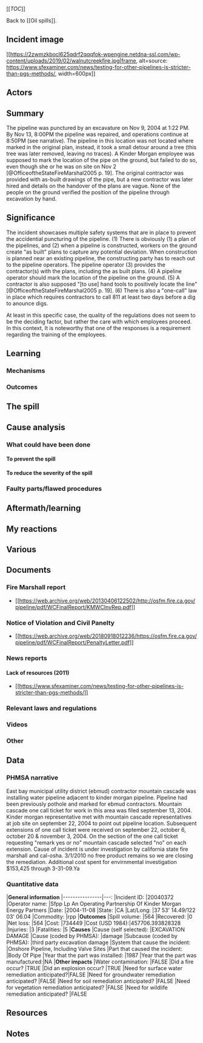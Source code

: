 [[_TOC_]]

Back to [[Oil spills]].

## Incident image

[[https://2zwmzkbocl625qdrf2qqqfok-wpengine.netdna-ssl.com/wp-content/uploads/2019/02/walnutcreekfire.jpg|frame, alt=source: https://www.sfexaminer.com/news/testing-for-other-pipelines-is-stricter-than-pgs-methods/, width=600px]]

## Actors

## Summary

The pipeline was punctured by an excavature on Nov 9, 2004 at 1:22 PM. By Nov 13, 8:00PM the pipeline was repaired, and operations continue at 8:50PM (see narrative). The pipeline in this location was not located where marked in the original plan, instead, it took a small detour around a tree (this tree was later removed, leaving no traces). A Kinder Morgan employee was supposed to mark the location of the pipe on the ground, but failed to do so, even though she or he was on site on Nov 2 [@OfficeoftheStateFireMarshal2005 p. 19]. The original contractor was provided with as-built drawings of the pipe, but a new contractor was later hired and details on the handover of the plans are vague. None of the people on the ground verified the position of the pipeline through excavation by hand.

## Significance

The incident showcases multiple safety systems that are in place to prevent the accidential puncturing of the pipeline. (1) There is obviously (1) a plan of the pipelines, and (2) when a pipeline is constructed, workers on the ground create "as built" plans to capture any potential deviation. When construction is planned near an existing pipeline, the constructing party has to reach out to the pipeline operators. The pipeline operator (3) provides the contractor(s) with the plans, including the as built plans. (4) A pipeline operator should mark the location of the pipeline on the ground. (5) A contractor is also supposed "[to use] hand tools to positively locate the line" [@OfficeoftheStateFireMarshal2005 p. 19]. (6) There is also a "one-call" law in place which requires contractors to call 811 at least two days before a dig to anounce digs.

At least in this specific case, the quality of the regulations does not seem to be the deciding factor, but rather the care with which employees proceed. In this context, It is noteworthy that one of the responses is a requirement regarding the training of the employees.

## Learning

### Mechanisms

### Outcomes

## The spill

## Cause analysis

### What could have been done

#### To prevent the spill

#### To reduce the severity of the spill

### Faulty parts/flawed procedures

## Aftermath/learning

## My reactions

## Various

## Documents

### Fire Marshall report
* [[https://web.archive.org/web/20130406122502/http://osfm.fire.ca.gov/pipeline/pdf/WCFinalReport/KMWCInvRep.pdf]]

### Notice of Violation and Civil Panelty

* [[https://web.archive.org/web/20180918012236/https://osfm.fire.ca.gov/pipeline/pdf/WCFinalReport/PenaltyLetter.pdf]]

### News reports

#### Lack of resources (2011)
* [[https://www.sfexaminer.com/news/testing-for-other-pipelines-is-stricter-than-pgs-methods/]]

### Relevant laws and regulations

### Videos

### Other

## Data

### PHMSA narrative

East bay municipal utility district (ebmud) contractor mountain cascade was installing water pipeline adjacent to kinder morgan pipeline.  Pipeline had been previously pothole and marked for ebmud contractors.  Mountain cascade one call ticket for work in this area was filed september 13, 2004.  Kinder morgan representative met with mountain cascade representatives at job site on september 22, 2004 to point out pipeline location.  Subsequent extensions of one call ticket were received on september 22, october 6, october 20 & november 3, 2004.  On the section of the one call ticket requesting \"remark yes or no\" mountain cascade selected \"no\" on each extension.  Cause of incident is under investigation by california state fire marshall and cal-osha.  3/1/2010 no free product remains so we are closing the remediation. Additional cost spent for envirnmental investigation $153,425 through 3-31-09.Ya

### Quantitative data

|**General information**
|----------------|---:
|Incident ID:    |20040372
|Operator name:  |Sfpp Lp An Operating Partnership Of Kinder Morgan Energy Partners
|Date:           |2004-11-08
|State:          |CA
|Lat/Long:       |37 53' 14.49/122 03' 06.04
|Commodity:      |rpp
|**Outcomes**
|Spill volume:   |564
|Recovered:      |0
|Net loss:       |564
|Cost:           |734449
|Cost (USD 1984):|457706.393828328
|Injuries:       |3
|Fatalities:     |5
|**Causes**
|Cause (self selected):              |EXCAVATION DAMAGE
|Cause (coded by PHMSA):             |damage
|Subcause (coded by PHMSA):          |third party excavation damage
|System that cause the incident:     |Onshore Pipeline, Including Valve Sites
|Part that caused the incident:      |Body Of Pipe
|Year that the part was installed:   |1987
|Year that the part was manufactured:|NA
|**Other impacts**
|Water contamination:                           |FALSE
|Did a fire occur?                              |TRUE
|Did an explosion occur?                        |TRUE
|Need for surface water remediation anticipated?|FALSE
|Need for groundwater remediation anticipated?  |FALSE
|Need for soil remediation anticipated?         |FALSE
|Need for vegetation remediation anticipated?   |FALSE
|Need for wildlife remediation anticipated?     |FALSE

## Resources

## Notes